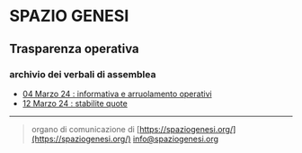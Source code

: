 <!-- Matomo -->
<script>
  var _paq = window._paq = window._paq || [];
  /* tracker methods like "setCustomDimension" should be called before "trackPageView" */
  _paq.push(['trackPageView']);
  _paq.push(['enableLinkTracking']);
  (function() {
    var u="//matomodocker.azurewebsites.net/";
    _paq.push(['setTrackerUrl', u+'matomo.php']);
    _paq.push(['setSiteId', '7']);
    var d=document, g=d.createElement('script'), s=d.getElementsByTagName('script')[0];
    g.async=true; g.src=u+'matomo.js'; s.parentNode.insertBefore(g,s);
  })();
</script>
<!-- End Matomo Code -->


<svg version="1.0" xmlns="http://www.w3.org/2000/svg"
 width="80.000000pt" viewBox="0 0 580.000000 481.000000"
 preserveAspectRatio="xMidYMid meet">

<g transform="translate(0.000000,481.000000) scale(0.100000,-0.100000)"
fill="#000000" stroke="none">
<path d="M2175 4799 c-729 -75 -1378 -467 -1780 -1074 -82 -124 -203 -366
-252 -505 -100 -282 -137 -506 -137 -815 0 -222 6 -283 46 -497 l23 -118 1396
0 1397 0 26 -83 c37 -117 49 -216 43 -332 -24 -405 -299 -739 -698 -847 -120
-32 -328 -32 -448 0 -105 29 -210 76 -301 138 -77 51 -201 176 -240 242 l-25
41 -368 1 -368 0 63 -76 c142 -172 345 -355 533 -479 124 -82 366 -203 505
-252 281 -100 505 -137 815 -137 310 0 534 37 815 137 139 49 381 170 505 252
265 175 514 425 690 690 94 141 214 391 269 558 l49 147 534 0 533 0 0 565 0
565 -1944 0 -1943 0 -27 59 c-53 119 -70 203 -70 361 0 168 18 251 84 388 51
106 88 161 169 246 83 86 166 145 275 197 142 66 218 82 391 82 122 0 165 -4
228 -21 99 -27 232 -89 310 -146 74 -52 190 -172 232 -238 l30 -48 413 0 c226
0 412 2 412 5 0 14 -172 214 -256 299 -190 190 -374 323 -619 447 -232 117
-479 196 -735 234 -127 19 -452 27 -575 14z"/>
</g>
</svg>


# SPAZIO GENESI
## Trasparenza operativa
### archivio dei verbali di assemblea

* [04 Marzo 24 : informativa e arruolamento operativi](./verbali/240304.md)
* [12 Marzo 24 : stabilite quote](./verbali/240312.md)

---
> organo di comunicazione di [https://spaziogenesi.org/](https://spaziogenesi.org/) info@spaziogenesi.org
